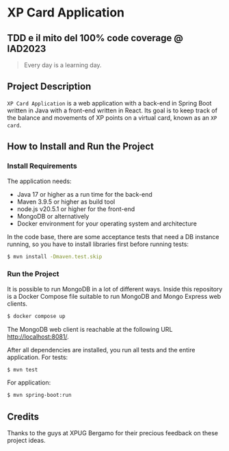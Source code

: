 # XP Card Application

## TDD e il mito del 100% code coverage @ IAD2023

> Every day is a learning day.

## Project Description
`XP Card Application` is a web application with a back-end in Spring Boot written in Java with a front-end written in React. Its goal is to keep track of the balance and movements of XP points on a virtual card, known as an `XP card`.

## How to Install and Run the Project

### Install Requirements
The application needs:

- Java 17 or higher as a run time for the back-end
- Maven 3.9.5 or higher as build tool
- node.js v20.5.1 or higher for the front-end
- MongoDB or alternatively
- Docker environment for your operating system and architecture

In the code base, there are some acceptance tests that need a DB instance running, so you have to install libraries first before running tests:
```bash
$ mvn install -Dmaven.test.skip
```

### Run the Project
It is possible to run MongoDB in a lot of different ways. Inside this repository is a Docker Compose file suitable to run MongoDB and Mongo Express web clients.

```bash
$ docker compose up
```
The MongoDB web client is reachable at the following URL [http://localhost:8081/](http://localhost:8081/).

After all dependencies are installed, you run all tests and the entire application.
For tests:
```bash
$ mvn test
```
For application:
```bash
$ mvn spring-boot:run
```

## Credits
Thanks to the guys at XPUG Bergamo for their precious feedback on these project ideas.
